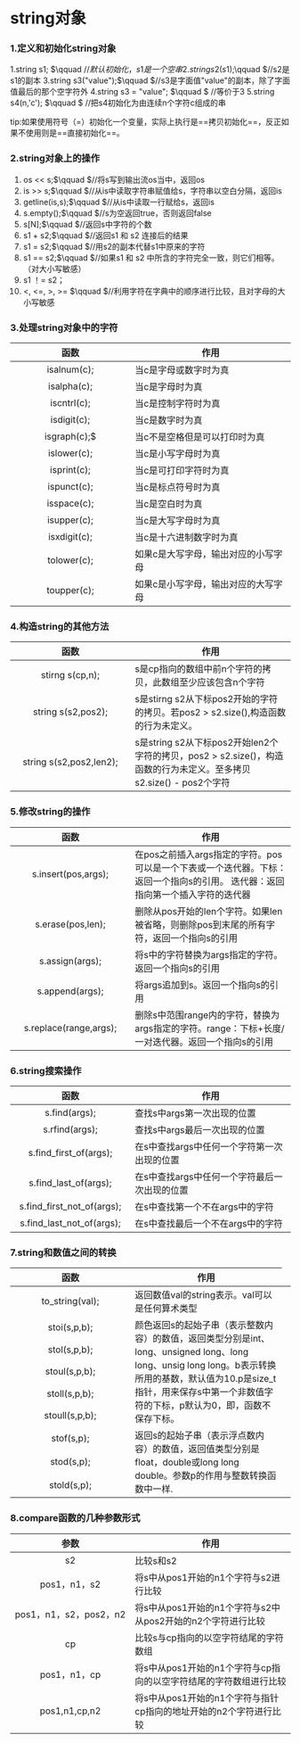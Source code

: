 # string对象

### 1.定义和初始化string对象

1.string s1;    $\qquad $//默认初始化，s1是一个空串
2.string s2(s1);$\qquad $//s2是s1的副本
3.string s3("value");$\qquad $//s3是字面值"value"的副本，除了字面值最后的那个空字符外
4.string s3 = "value"; $\qquad $ //等价于3
5.string s4(n,'c');   $\qquad $  //把s4初始化为由连续n个字符c组成的串
  
tip:如果使用符号（=）初始化一个变量，实际上执行是==拷贝初始化==，反正如果不使用则是==直接初始化==。

### 2.string对象上的操作

1. os << s;$\qquad $//将s写到输出流os当中，返回os
2. is >> s;$\qquad $//从is中读取字符串赋值给s，字符串以空白分隔，返回is
3. getline(is,s);$\qquad $//从is中读取一行赋给s，返回is
4. s.empty();$\qquad $//s为空返回true，否则返回false
5. s[N];$\qquad $//返回s中字符的个数
6. s1 + s2;$\qquad $//返回s1 和 s2 连接后的结果
7. s1 = s2;$\qquad $//用s2的副本代替s1中原来的字符
8. s1 == s2;$\qquad $//如果s1 和 s2 中所含的字符完全一致，则它们相等。（对大小写敏感）
9. s1 ！= s2；
10. <, <=, >, >= $\qquad $//利用字符在字典中的顺序进行比较，且对字母的大小写敏感

### 3.处理string对象中的字符
|函数 | 作用 |
| :----: | ---- |
| <div style="width: 150pt">isalnum(c);|当c是字母或数字时为真|
|isalpha(c);|当c是字母时为真|
|iscntrl(c);|当c是控制字符时为真|
|isdigit(c);|当c是数字时为真|
|isgraph(c);$|当c不是空格但是可以打印时为真|
|islower(c);|当c是小写字母时为真|
|isprint(c);|当c是可打印字符时为真|
|ispunct(c);|当c是标点符号时为真|
|isspace(c);|当c是空白时为真|
|isupper(c);|当c是大写字母时为真|
|isxdigit(c);|当c是十六进制数字时为真|
|tolower(c);|如果c是大写字母，输出对应的小写字母|
|toupper(c);|如果c是小写字母，输出对应的大写字母|

### 4.构造string的其他方法
|函数 | 作用 |
| :----: | ---- |
|stirng s(cp,n);|s是cp指向的数组中前n个字符的拷贝，此数组至少应该包含n个字符|
|string s(s2,pos2);|s是stirng s2从下标pos2开始的字符的拷贝。若pos2 > s2.size(),构造函数的行为未定义。|
| <div style="width: 150pt">string s(s2,pos2,len2);|s是string s2从下标pos2开始len2个字符的拷贝，pos2 > s2.size()，构造函数的行为未定义。至多拷贝s2.size() - pos2个字符|

### 5.修改string的操作
|函数 | 作用 |
| :----: |---- |
| <div style="width: 150pt">s.insert(pos,args);|在pos之前插入args指定的字符。pos可以是一个下表或一个迭代器。下标：返回一个指向s的引用。 迭代器：返回指向第一个插入字符的迭代器|
|s.erase(pos,len);|删除从pos开始的len个字符。如果len被省略，则删除pos到末尾的所有字符，返回一个指向s的引用|
|s.assign(args);|将s中的字符替换为args指定的字符。返回一个指向s的引用|
|s.append(args);|将args追加到s。返回一个指向s的引用|
|s.replace(range,args);|删除s中范围range内的字符，替换为args指定的字符。range：下标+长度/一对迭代器。返回一个指向s的引用|

### 6.string搜索操作
|函数|作用|
| :----:|----|
|<div style="width: 150pt">s.find(args);|查找s中args第一次出现的位置|
|s.rfind(args);|查找s中args最后一次出现的位置|
|s.find_first_of(args);|在s中查找args中任何一个字符第一次出现的位置|
|s.find_last_of(args);|在s中查找args中任何一个字符最后一次出现的位置|
|s.find_first_not_of(args);|在s中查找第一个不在args中的字符|
|s.find_last_not_of(args);|在s中查找最后一个不在args中的字符|

### 7.string和数值之间的转换
|函数|作用|
| :----:|----|
|<div style="width:150pt">to_string(val);|返回数值val的string表示。val可以是任何算术类型|
|stoi(s,p,b);<td rowspan="5">颜色返回s的起始子串（表示整数内容）的数值，返回类型分别是int、long、unsigned long、long long、unsig long long。b表示转换所用的基数，默认值为10.p是size_t指针，用来保存s中第一个非数值字符的下标，p默认为0，即，函数不保存下标。</td>
|stol(s,p,b);
|stoul(s,p,b);
|stoll(s,p,b);
|stoull(s,p,b);
|stof(s,p);<td rowspan="3">返回s的起始子串（表示浮点数内容）的数值，返回值类型分别是float，double或long long double。参数p的作用与整数转换函数中一样.</td>
|stod(s,p);
|stold(s,p);

### 8.compare函数的几种参数形式
|参数|作用|
| :----:|----|
|<div style="width:150pt">s2|比较s和s2|
|pos1，n1，s2|将s中从pos1开始的n1个字符与s2进行比较|
|pos1，n1，s2，pos2，n2|将s中从pos1开始的n1个字符与s2中从pos2开始的n2个字符进行比较|
|cp|比较s与cp指向的以空字符结尾的字符数组|
|pos1，n1，cp|将s中从pos1开始的n1个字符与cp指向的以空字符结尾的字符数组进行比较|
|pos1,n1,cp,n2|将s中从pos1开始的n1个字符与指针cp指向的地址开始的n2个字符进行比较|